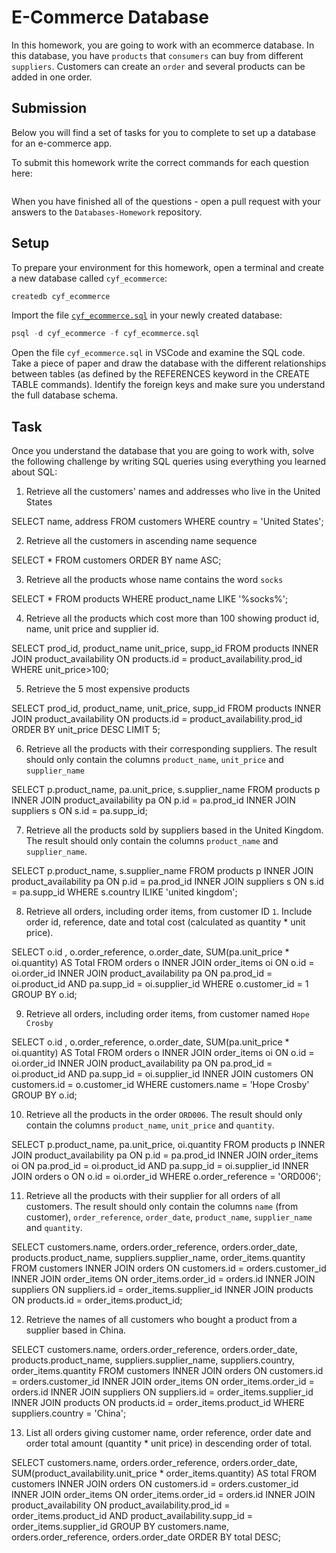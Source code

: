 # E-Commerce Database

In this homework, you are going to work with an ecommerce database. In this database, you have `products` that `consumers` can buy from different `suppliers`. Customers can create an `order` and several products can be added in one order.

## Submission

Below you will find a set of tasks for you to complete to set up a database for an e-commerce app.

To submit this homework write the correct commands for each question here:
```sql


```

When you have finished all of the questions - open a pull request with your answers to the `Databases-Homework` repository.

## Setup

To prepare your environment for this homework, open a terminal and create a new database called `cyf_ecommerce`:

```sql
createdb cyf_ecommerce
```

Import the file [`cyf_ecommerce.sql`](./cyf_ecommerce.sql) in your newly created database:

```sql
psql -d cyf_ecommerce -f cyf_ecommerce.sql
```

Open the file `cyf_ecommerce.sql` in VSCode and examine the SQL code. Take a piece of paper and draw the database with the different relationships between tables (as defined by the REFERENCES keyword in the CREATE TABLE commands). Identify the foreign keys and make sure you understand the full database schema.

## Task

Once you understand the database that you are going to work with, solve the following challenge by writing SQL queries using everything you learned about SQL:

1. Retrieve all the customers' names and addresses who live in the United States

SELECT name, address FROM customers WHERE country = 'United States';

2. Retrieve all the customers in ascending name sequence

SELECT * FROM customers ORDER BY name ASC;

3. Retrieve all the products whose name contains the word `socks`

SELECT * FROM products WHERE product_name LIKE '%socks%';

4. Retrieve all the products which cost more than 100 showing product id, name, unit price and supplier id.

SELECT prod_id, product_name unit_price, supp_id FROM products INNER JOIN product_availability ON products.id = product_availability.prod_id WHERE unit_price>100;

5. Retrieve the 5 most expensive products

SELECT prod_id, product_name, unit_price, supp_id FROM products INNER JOIN product_availability ON products.id = product_availability.prod_id ORDER BY unit_price DESC LIMIT 5;

6. Retrieve all the products with their corresponding suppliers. The result should only contain the columns `product_name`, `unit_price` and `supplier_name`

SELECT p.product_name, pa.unit_price, s.supplier_name FROM products p INNER JOIN product_availability pa ON p.id = pa.prod_id INNER JOIN suppliers s ON s.id = pa.supp_id;


7. Retrieve all the products sold by suppliers based in the United Kingdom. The result should only contain the columns `product_name` and `supplier_name`.

SELECT p.product_name, s.supplier_name FROM products p INNER JOIN product_availability pa ON p.id = pa.prod_id INNER JOIN suppliers s ON s.id = pa.supp_id WHERE s.country ILIKE 'united kingdom';


8. Retrieve all orders, including order items, from customer ID `1`. Include order id, reference, date and total cost (calculated as quantity * unit price).

SELECT o.id , o.order_reference, o.order_date, SUM(pa.unit_price * oi.quantity) AS Total  FROM orders o INNER JOIN order_items oi ON o.id = oi.order_id INNER JOIN product_availability pa ON pa.prod_id = oi.product_id AND pa.supp_id = oi.supplier_id WHERE o.customer_id = 1 GROUP BY o.id;

9. Retrieve all orders, including order items, from customer named `Hope Crosby`

SELECT o.id , o.order_reference, o.order_date, SUM(pa.unit_price * oi.quantity) AS Total  FROM orders o INNER JOIN order_items oi ON o.id = oi.order_id INNER JOIN product_availability pa ON pa.prod_id = oi.product_id AND pa.supp_id = oi.supplier_id INNER JOIN customers ON customers.id = o.customer_id WHERE customers.name = 'Hope Crosby'  GROUP BY o.id;

10. Retrieve all the products in the order `ORD006`. The result should only contain the columns `product_name`, `unit_price` and `quantity`.

SELECT p.product_name, pa.unit_price, oi.quantity FROM products p INNER JOIN product_availability pa ON p.id = pa.prod_id INNER JOIN order_items oi ON pa.prod_id = oi.product_id AND pa.supp_id = oi.supplier_id INNER JOIN orders o ON o.id = oi.order_id WHERE o.order_reference = 'ORD006';

11. Retrieve all the products with their supplier for all orders of all customers. The result should only contain the columns `name` (from customer), `order_reference`, `order_date`, `product_name`, `supplier_name` and `quantity`.

SELECT customers.name, orders.order_reference, orders.order_date, products.product_name, suppliers.supplier_name, order_items.quantity FROM customers INNER JOIN orders ON customers.id = orders.customer_id INNER JOIN order_items ON order_items.order_id = orders.id INNER JOIN suppliers ON suppliers.id = order_items.supplier_id INNER JOIN products ON products.id = order_items.product_id;


12. Retrieve the names of all customers who bought a product from a supplier based in China.

SELECT customers.name, orders.order_reference, orders.order_date, products.product_name, suppliers.supplier_name, suppliers.country, order_items.quantity FROM customers INNER JOIN orders ON customers.id = orders.customer_id INNER JOIN order_items ON order_items.order_id = orders.id INNER JOIN suppliers ON suppliers.id = order_items.supplier_id INNER JOIN products ON products.id = order_items.product_id WHERE suppliers.country = 'China';

13. List all orders giving customer name, order reference, order date and order total amount (quantity * unit price) in descending order of total.

SELECT customers.name, orders.order_reference, orders.order_date, SUM(product_availability.unit_price * order_items.quantity) AS total FROM customers INNER JOIN orders ON customers.id = orders.customer_id INNER JOIN order_items ON order_items.order_id = orders.id INNER JOIN product_availability ON product_availability.prod_id = order_items.product_id AND product_availability.supp_id = order_items.supplier_id GROUP BY customers.name, orders.order_reference, orders.order_date ORDER BY total DESC;

